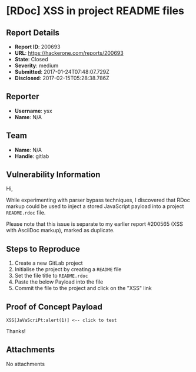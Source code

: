 # [RDoc] XSS in project README files

## Report Details
- **Report ID**: 200693
- **URL**: https://hackerone.com/reports/200693
- **State**: Closed
- **Severity**: medium
- **Submitted**: 2017-01-24T07:48:07.729Z
- **Disclosed**: 2017-02-15T05:28:38.786Z

## Reporter
- **Username**: ysx
- **Name**: N/A

## Team
- **Name**: N/A
- **Handle**: gitlab

## Vulnerability Information
Hi,

While experimenting with parser bypass techniques, I discovered that RDoc markup could be used to inject a stored JavaScript payload into a project `README.rdoc` file.

Please note that this issue is separate to my earlier report #200565 (XSS with AsciiDoc markup), marked as duplicate.

## Steps to Reproduce

1. Create a new GitLab project
2. Initialise the project by creating a `README` file
3. Set the file title to `README.rdoc`
4. Paste the below Payload into the file
5. Commit the file to the project and click on the "XSS" link

## Proof of Concept Payload
`XSS[JaVaScriPt:alert(1)] <-- click to test`

Thanks!

## Attachments
No attachments
